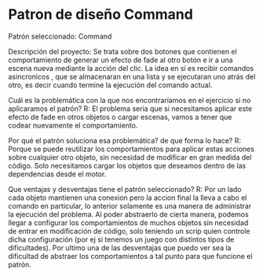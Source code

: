 # Patron de diseño Command
Patrón seleccionado: Command

Descripción del proyecto: Se trata sobre dos botones que contienen el comportamiento de generar un efecto de fade al otro botón e ir a una escena nueva mediante la acción del clic. La idea en si es recibir comandos asincronicos , que se almacenaran en una lista y se ejecutaran uno atrás del otro, es decir cuando termine la ejecución del comando actual. 

Cuál es la problemática con la que nos encontraríamos en el ejercicio si no aplicaramos el patrón?
R: El problema seria que si necesitamos aplicar este efecto de fade en otros objetos o cargar escenas, vamos a tener que codear nuevamente el comportamiento.

Por qué el patrón soluciona esa problemática? de que forma lo hace?
R: Porque se puede reutilizar los comportamientos para aplicar estas acciones sobre cualquier otro objeto, sin necesidad de modificar en gran medida del código. Solo necesitamos cargar los objetos que deseamos dentro de las dependencias desde el motor.

Que ventajas y desventajas tiene el patrón seleccionado?
R: Por un lado cada objeto mantienen una conexion pero la accion final la lleva a cabo el comando en particular, lo anterior solamente es una manera de administrar la ejecución del problema. Al poder abstraerlo de cierta manera, podemos llegar a configurar los comportamientos de muchos objetos sin necesidad de entrar en modificación de código, solo teniendo un scrip quien controle dicha configuración (por ej si tenemos un juego con distintos tipos de dificultades).  Por ultimo una de las desventajas que puedo ver sea la dificultad de abstraer los comportamientos a tal punto para que funcione el patrón. 

